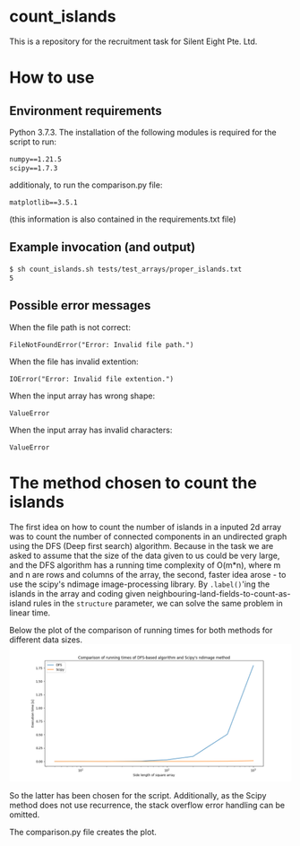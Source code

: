 # count_islands
This is a repository for the recruitment task for Silent Eight Pte. Ltd.

# How to use
## Environment requirements
Python 3.7.3. The installation of the following modules is required for
the script to run:
```
numpy==1.21.5
scipy==1.7.3
```

additionaly, to run the comparison.py file:
```
matplotlib==3.5.1
```
(this information is also contained in the requirements.txt file)

## Example invocation (and output)
```
$ sh count_islands.sh tests/test_arrays/proper_islands.txt
5
```

## Possible error messages
When the file path is not correct:
```
FileNotFoundError("Error: Invalid file path.")
```
When the file has invalid extention:
```
IOError("Error: Invalid file extention.")
```
When the input array has wrong shape:
```
ValueError
```
When the input array has invalid characters:
```
ValueError
```


# The method chosen to count the islands
The first idea on how to count the number of islands in a inputed 2d 
array was to count the number of connected components in an undirected
graph using the DFS (Deep first search) algorithm. Because in the task
we are asked to assume that the size of the data given to us could be
very large, and the DFS algorithm has a running time complexity of
O(m*n), where m and n are rows and columns of the array, the second,
faster idea arose - to use the scipy's ndimage image-processing library.
By `.label()`'ing the islands in the array and coding given
neighbouring-land-fields-to-count-as-island rules in the `structure`
parameter, we can solve the same problem in linear time.

Below the plot of the comparison of running times for both methods for
different data sizes.
![Running time comparison](plots/running_time_comparison.png "Running time comparison")

So the latter has been chosen for the script. Additionally, as the Scipy
method does not use recurrence, the stack overflow error handling can be
omitted.

The comparison.py file creates the plot.